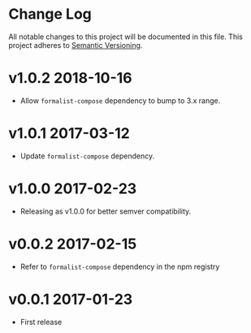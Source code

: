 # Change Log

All notable changes to this project will be documented in this file.
This project adheres to [Semantic Versioning](http://semver.org/).

# v1.0.2 2018-10-16

* Allow `formalist-compose` dependency to bump to 3.x range.

# v1.0.1 2017-03-12

* Update `formalist-compose` dependency.

# v1.0.0 2017-02-23

* Releasing as v1.0.0 for better semver compatibility.

# v0.0.2 2017-02-15

* Refer to `formalist-compose` dependency in the npm registry

# v0.0.1 2017-01-23

* First release
